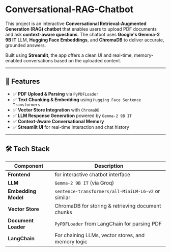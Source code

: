 # Conversational-RAG-Chatbot

This project is an interactive **Conversational Retrieval-Augmented Generation (RAG) chatbot** that enables users to upload PDF documents and ask **context-aware questions**. The chatbot uses **Google's Gemma-2 9B IT** LLM, **Hugging Face Embeddings**, and **ChromaDB** to deliver accurate, grounded answers.

Built using **Streamlit**, the app offers a clean UI and real-time, memory-enabled conversations based on the uploaded content.

---

## 🚀 Features

- ✅ **PDF Upload & Parsing** via `PyPDFLoader`
- ✅ **Text Chunking & Embedding** using `Hugging Face Sentence Transformers`
- ✅ **Vector Store Integration** with `ChromaDB`
- ✅ **LLM Response Generation** powered by `Gemma-2 9B IT`
- ✅ **Context-Aware Conversational Memory**
- ✅ **Streamlit UI** for real-time interaction and chat history

---

## 🛠️ Tech Stack

| Component | Description |
|----------|-------------|
| **Frontend** | for interactive chatbot interface |
| **LLM** | `Gemma-2 9B IT` (via Groq) |
| **Embedding Model** | `sentence-transformers/all-MiniLM-L6-v2` or similar |
| **Vector Store** | ChromaDB for storing & retrieving document chunks |
| **Document Loader** | `PyPDFLoader` from LangChain for parsing PDF |
| **LangChain** | For chaining LLMs, vector stores, and memory logic  |
